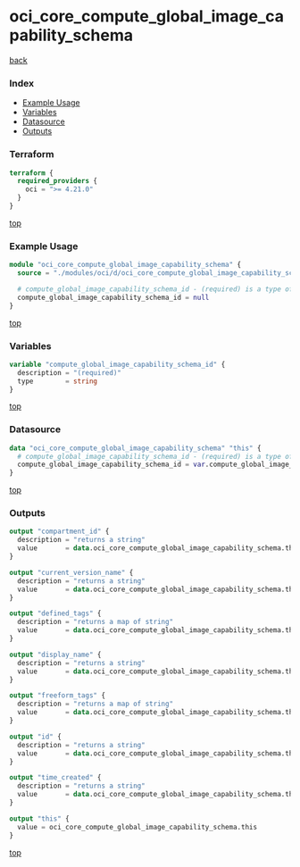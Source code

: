 # oci_core_compute_global_image_capability_schema

[back](../oci.md)

### Index

- [Example Usage](#example-usage)
- [Variables](#variables)
- [Datasource](#datasource)
- [Outputs](#outputs)

### Terraform

```terraform
terraform {
  required_providers {
    oci = ">= 4.21.0"
  }
}
```

[top](#index)

### Example Usage

```terraform
module "oci_core_compute_global_image_capability_schema" {
  source = "./modules/oci/d/oci_core_compute_global_image_capability_schema"

  # compute_global_image_capability_schema_id - (required) is a type of string
  compute_global_image_capability_schema_id = null
}
```

[top](#index)

### Variables

```terraform
variable "compute_global_image_capability_schema_id" {
  description = "(required)"
  type        = string
}
```

[top](#index)

### Datasource

```terraform
data "oci_core_compute_global_image_capability_schema" "this" {
  # compute_global_image_capability_schema_id - (required) is a type of string
  compute_global_image_capability_schema_id = var.compute_global_image_capability_schema_id
}
```

[top](#index)

### Outputs

```terraform
output "compartment_id" {
  description = "returns a string"
  value       = data.oci_core_compute_global_image_capability_schema.this.compartment_id
}

output "current_version_name" {
  description = "returns a string"
  value       = data.oci_core_compute_global_image_capability_schema.this.current_version_name
}

output "defined_tags" {
  description = "returns a map of string"
  value       = data.oci_core_compute_global_image_capability_schema.this.defined_tags
}

output "display_name" {
  description = "returns a string"
  value       = data.oci_core_compute_global_image_capability_schema.this.display_name
}

output "freeform_tags" {
  description = "returns a map of string"
  value       = data.oci_core_compute_global_image_capability_schema.this.freeform_tags
}

output "id" {
  description = "returns a string"
  value       = data.oci_core_compute_global_image_capability_schema.this.id
}

output "time_created" {
  description = "returns a string"
  value       = data.oci_core_compute_global_image_capability_schema.this.time_created
}

output "this" {
  value = oci_core_compute_global_image_capability_schema.this
}
```

[top](#index)